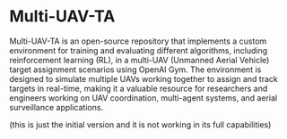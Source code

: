 # Multi-UAV-TA

Multi-UAV-TA is an open-source repository that implements a custom environment for training and evaluating different algorithms, including reinforcement learning (RL), in a multi-UAV (Unmanned Aerial Vehicle) target assignment scenarios using OpenAI Gym. The environment is designed to simulate multiple UAVs working together to assign and track targets in real-time, making it a valuable resource for researchers and engineers working on UAV coordination, multi-agent systems, and aerial surveillance applications.

(this is just the initial version and it is not working in its full capabilities)
